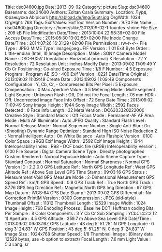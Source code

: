 Title: dsc04600.jpg
Date: 2013-09-02
Category: picture
Slug: dsc04600
Basename: dsc04600
Authors: Zoltan Csala
Summary:
Location: Лурд, Француска
Ablpicurl: http://abload.de/img/5uutr.jpg
OrgWdth: 1024
OrgHght: 768
Tags:
ExifValues: ExifTool Version Number : 9.70
            File Name : dsc04600.jpg
            Directory : /home/slike/2013/09-02-1-lourdes-shrine
            File Size : 209 kB
            File Modification Date/Time : 2013:10:04 22:58:36+02:00
            File Access Date/Time : 2015:05:30 13:02:56+02:00
            File Inode Change Date/Time : 2014:07:26 16:31:29+02:00
            File Permissions : rw-r--r--
            File Type : JPEG
            MIME Type : image/jpeg
            JFIF Version : 1.01
            Exif Byte Order : Little-endian (Intel, II)
            Image Description :
            Make : SONY
            Camera Model Name : DSC-HX5V
            Orientation : Horizontal (normal)
            X Resolution : 72
            Y Resolution : 72
            Resolution Unit : inches
            Modify Date : 2013:09:02 11:09:49
            Y Cb Cr Positioning : Co-sited
            Exposure Time : 1/8
            F Number : 4.5
            Exposure Program : Program AE
            ISO : 400
            Exif Version : 0221
            Date/Time Original : 2013:09:02 11:09:49
            Create Date : 2013:09:02 11:09:49
            Components Configuration : Y, Cb, Cr, -
            Compressed Bits Per Pixel : 5
            Exposure Compensation : 0
            Max Aperture Value : 3.5
            Metering Mode : Multi-segment
            Light Source : Unknown
            Flash : Off, Did not fire
            Focal Length : 7.6 mm
            HDR : Off; Uncorrected image
            Face Info Offset : 72
            Sony Date Time : 2013:09:02 11:09:49
            Sony Image Height : 1944
            Sony Image Width : 2592
            Faces Detected : 0
            Face Info Length : 32
            Meta Version : DC6303320222000
            Creative Style : Standard
            Macro : Off
            Focus Mode : Permanent-AF
            AF Area Mode : Multi
            AF Illuminator : Auto
            JPEG Quality : Standard
            Flash Level : Normal
            Release Mode : Normal
            Sequence Number : Single
            Anti-Blur : On (Shooting)
            Dynamic Range Optimizer : Standard
            High ISO Noise Reduction 2 : Normal
            Intelligent Auto : On
            White Balance : Auto
            Flashpix Version : 0100
            Color Space : sRGB
            Exif Image Width : 2592
            Exif Image Height : 1944
            Interoperability Index : R98 - DCF basic file (sRGB)
            Interoperability Version : 0100
            File Source : Digital Camera
            Scene Type : Directly photographed
            Custom Rendered : Normal
            Exposure Mode : Auto
            Scene Capture Type : Standard
            Contrast : Normal
            Saturation : Normal
            Sharpness : Normal
            GPS Version ID : 2.2.0.0
            GPS Latitude Ref : North
            GPS Longitude Ref : West
            GPS Altitude Ref : Above Sea Level
            GPS Time Stamp : 09:03:16
            GPS Status : Measurement Void
            GPS Measure Mode : 2-Dimensional Measurement
            GPS Speed Ref : km/h
            GPS Speed : 0.9
            GPS Track Ref : True North
            GPS Track : 87.76
            GPS Img Direction Ref : Magnetic North
            GPS Img Direction : 97
            GPS Map Datum : WGS-84
            GPS Date Stamp : 2013:09:02
            GPS Differential : No Correction
            PrintIM Version : 0300
            Compression : JPEG (old-style)
            Thumbnail Offset : 11312
            Thumbnail Length : 12529
            Image Width : 1024
            Image Height : 768
            Encoding Process : Baseline DCT, Huffman coding
            Bits Per Sample : 8
            Color Components : 3
            Y Cb Cr Sub Sampling : YCbCr4:2:2 (2 1)
            Aperture : 4.5
            GPS Altitude : 359.7 m Above Sea Level
            GPS Date/Time : 2013:09:02 09:03:16Z
            GPS Latitude : 43 deg 5' 51.25" N
            GPS Longitude : 0 deg 3' 24.83" W
            GPS Position : 43 deg 5' 51.25" N, 0 deg 3' 24.83" W
            Image Size : 1024x768
            Shutter Speed : 1/8
            Thumbnail Image : (Binary data 12529 bytes, use -b option to extract)
            Focal Length : 7.6 mm
            Light Value : 5.3
Lang: sr

